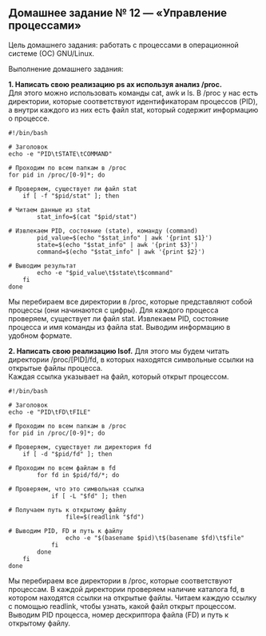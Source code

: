 ## Домашнее задание № 12 — «Управление процессами»

Цель домашнего задания: работать с процессами в операционной системе (ОС) GNU/Linux.

Выполнение домашнего задания:

**1. Написать свою реализацию ps ax используя анализ /proc.**  
Для этого можно использовать команды cat, awk и ls. В /proc у нас есть директории,
которые соответствуют идентификаторам процессов (PID), а внутри каждого из них есть файл stat,
который содержит информацию о процессе.

```console
#!/bin/bash

# Заголовок
echo -e "PID\tSTATE\tCOMMAND"

# Проходим по всем папкам в /proc
for pid in /proc/[0-9]*; do

# Проверяем, существует ли файл stat
    if [ -f "$pid/stat" ]; then

# Читаем данные из stat
        stat_info=$(cat "$pid/stat")

# Извлекаем PID, состояние (state), команду (command)
        pid_value=$(echo "$stat_info" | awk '{print $1}')
        state=$(echo "$stat_info" | awk '{print $3}')
        command=$(echo "$stat_info" | awk '{print $2}')

# Выводим результат
        echo -e "$pid_value\t$state\t$command"
    fi
done
```

Мы перебираем все директории в /proc, которые представляют собой процессы (они начинаются с цифры).
Для каждого процесса проверяем, существует ли файл stat.
Извлекаем PID, состояние процесса и имя команды из файла stat.
Выводим информацию в удобном формате.


**2. Написать свою реализацию lsof.**
Для этого мы будем читать директории /proc/[PID]/fd, в которых находятся символьные ссылки на открытые файлы процесса.  
Каждая ссылка указывает на файл, который открыт процессом.

```console
#!/bin/bash

# Заголовок
echo -e "PID\tFD\tFILE"

# Проходим по всем папкам в /proc
for pid in /proc/[0-9]*; do

# Проверяем, существует ли директория fd
    if [ -d "$pid/fd" ]; then

# Проходим по всем файлам в fd
        for fd in $pid/fd/*; do

# Проверяем, что это символьная ссылка
            if [ -L "$fd" ]; then

# Получаем путь к открытому файлу
                file=$(readlink "$fd")

# Выводим PID, FD и путь к файлу
                echo -e "$(basename $pid)\t$(basename $fd)\t$file"
            fi
        done
    fi
done
```

Мы перебираем все директории в /proc, которые соответствуют процессам.
В каждой директории проверяем наличие каталога fd, в котором находятся ссылки на открытые файлы.
Читаем каждую ссылку с помощью readlink, чтобы узнать, какой файл открыт процессом.
Выводим PID процесса, номер дескриптора файла (FD) и путь к открытому файлу.
